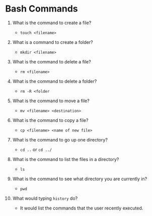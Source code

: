 # Bash Commands

1. What is the command to create a file?

   * `touch <filename>` 

2. What is a command to create a folder?

   * `mkdir <filename>` 

3. What is the command to delete a file?

   * `rm <filename>`

4. What is the command to delete a folder?

   * `rm -R <folder`

5. What is the command to move a file?

   * `mv <filename> <destination>`

6. What is the command to copy a file?

   * `cp <filename> <name of new file>`

7. What is the command to go up one directory?

   * `cd ..` or `cd ../`

8. What is the command to list the files in a directory?

   * `ls`

9. What is the command to see what directory you are currently in?

   * `pwd`

10. What would typing `history` do?
    * It would list the commands that the user recently executed.
